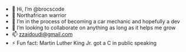 - 👋 Hi, I’m @brocscode
- 👀 Northafrican warrior 
- 🌱 I’m in the process of becoming a car mechanic and hopefully a dev 
- 💞️ I’m looking to collaborate on anything as long as it helps me grow
- 📫 zzaidoudi@gmail.com
- ⚡ Fun fact: Martin Luther King Jr. got a C in public speaking

<!---
brocscode/brocscode is a ✨ special ✨ repository because its `README.md` (this file) appears on your GitHub profile.
You can click the Preview link to take a look at your changes.
--->
